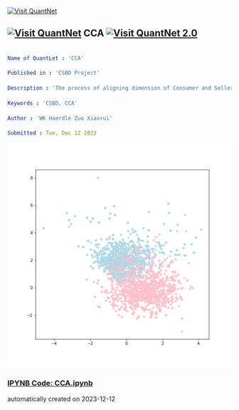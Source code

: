 [<img src="https://github.com/QuantLet/Styleguide-and-FAQ/blob/master/pictures/banner.png" width="1100" alt="Visit QuantNet">](http://quantlet.de/)

## [<img src="https://github.com/QuantLet/Styleguide-and-FAQ/blob/master/pictures/qloqo.png" alt="Visit QuantNet">](http://quantlet.de/) **CCA** [<img src="https://github.com/QuantLet/Styleguide-and-FAQ/blob/master/pictures/QN2.png" width="60" alt="Visit QuantNet 2.0">](http://quantlet.de/)

```yaml

Name of QuantLet : 'CCA'

Published in : 'CSBD Project' 

Description : 'The process of aligning dimension of Consumer and Seller behavior'

Keywords : 'CSBD, CCA'

Author : 'WK Haerdle Zuo Xiaorui'

Submitted : Tue, Dec 12 2023

```

![Picture1](joint_plot.png)

### [IPYNB Code: CCA.ipynb](CCA.ipynb)


automatically created on 2023-12-12